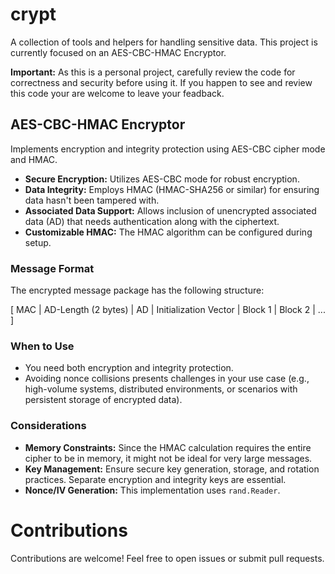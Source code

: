 # crypt

A collection of tools and helpers for handling sensitive data. This project is currently focused on an AES-CBC-HMAC Encryptor.

**Important:** As this is a personal project, carefully review the code for correctness and security before using it.
If you happen to see and review this code your are welcome to leave your feadback. 

## AES-CBC-HMAC Encryptor
Implements encryption and integrity protection using AES-CBC cipher mode and HMAC.
- **Secure Encryption:** Utilizes AES-CBC mode for robust encryption.
- **Data Integrity:** Employs HMAC (HMAC-SHA256 or similar) for ensuring data hasn't been tampered with.
- **Associated Data Support:** Allows inclusion of unencrypted associated data (AD) that needs authentication along with the ciphertext.
- **Customizable HMAC:** The HMAC algorithm can be configured during setup.

### Message Format
The encrypted message package has the following structure:

[ MAC | AD-Length (2 bytes) | AD | Initialization Vector | Block 1 | Block 2 | ... ]

### When to Use
- You need both encryption and integrity protection.
- Avoiding nonce collisions presents challenges in your use case (e.g., high-volume systems, distributed environments, or scenarios with persistent storage of encrypted data).

### Considerations
- **Memory Constraints:** Since the HMAC calculation requires the entire cipher to be in memory, it might not be ideal for very large messages.
- **Key Management:** Ensure secure key generation, storage, and rotation practices. Separate encryption and integrity keys are essential.
- **Nonce/IV Generation:** This implementation uses `rand.Reader`.

# Contributions
Contributions are welcome! Feel free to open issues or submit pull requests.
